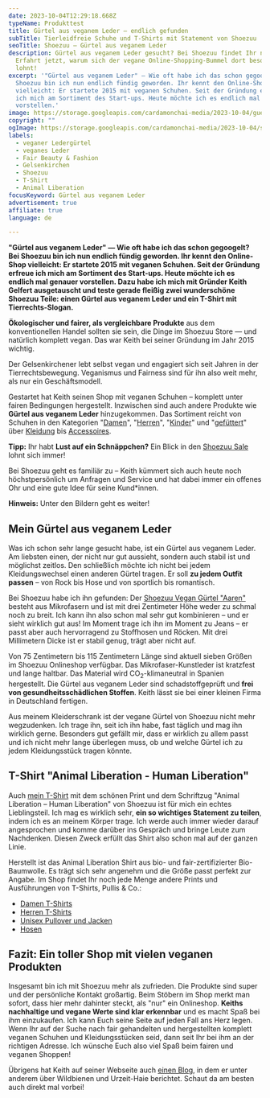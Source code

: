 ```yaml
---
date: 2023-10-04T12:29:18.668Z
typeName: Produkttest
title: Gürtel aus veganem Leder – endlich gefunden
subTitle: Tierleidfreie Schuhe und T-Shirts mit Statement von Shoezuu
seoTitle: Shoezuu – Gürtel aus veganem Leder
description: Gürtel aus veganem Leder gesucht? Bei Shoezuu findet Ihr noch mehr!
  Erfahrt jetzt, warum sich der vegane Online-Shopping-Bummel dort besonders
  lohnt!
excerpt: '"Gürtel aus veganem Leder" — Wie oft habe ich das schon gegoogelt? Bei
  Shoezuu bin ich nun endlich fündig geworden. Ihr kennt den Online-Shop
  vielleicht: Er startete 2015 mit veganen Schuhen. Seit der Gründung erfreue
  ich mich am Sortiment des Start-ups. Heute möchte ich es endlich mal genauer
  vorstellen.'
image: https://storage.googleapis.com/cardamonchai-media/2023-10-04/guertel-aus-veganem-leder-shoezuu-sounds-vegan-jpg-imagine-080808_656465_1024_768/640.webp
copyright: ""
ogImage: https://storage.googleapis.com/cardamonchai-media/2023-10-04/soundsvegan-shoezuu-guertel-aus-veganem-leder-og-jpg-imagine-181818_686669_1200_628/640.webp
labels:
  - veganer Ledergürtel
  - veganes Leder
  - Fair Beauty & Fashion
  - Gelsenkirchen
  - Shoezuu
  - T-Shirt
  - Animal Liberation
focusKeyword: Gürtel aus veganem Leder
advertisement: true
affiliate: true
language: de

---
```


**"Gürtel aus veganem Leder" — Wie oft habe ich das schon gegoogelt? Bei Shoezuu bin ich nun endlich fündig geworden. Ihr kennt den Online-Shop vielleicht: Er startete 2015 mit veganen Schuhen. Seit der Gründung erfreue ich mich am Sortiment des Start-ups. Heute möchte ich es endlich mal genauer vorstellen. Dazu habe ich mich mit Gründer Keith Gelfert ausgetauscht und teste gerade fleißig zwei wunderschöne Shoezuu Teile: einen Gürtel aus veganem Leder und ein T-Shirt mit Tierrechts-Slogan.**

**Ökologischer und fairer, als vergleichbare Produkte** aus dem konventionellen Handel sollten sie sein, die Dinge im Shoezuu Store — und natürlich komplett vegan. Das war Keith bei seiner Gründung im Jahr 2015 wichtig.

Der Gelsenkirchener lebt selbst vegan und engagiert sich seit Jahren in der Tierrechtsbewegung. Veganismus und Fairness sind für ihn also weit mehr, als nur ein Geschäftsmodell. 

Gestartet hat Keith seinen Shop mit veganen Schuhen – komplett unter fairen Bedingungen hergestellt. Inzwischen sind auch andere Produkte wie **Gürtel aus veganem Leder** hinzugekommen. Das Sortiment reicht von Schuhen in den Kategorien "[Damen](https://t.adcell.com/p/click?promoId=275756&slotId=80259&param0=https%3A%2F%2Fwww.shoezuu.de%2FVegane-Damen-Schuhe)", "[Herren](https://t.adcell.com/p/click?promoId=275756&slotId=80259&param0=https%3A%2F%2Fwww.shoezuu.de%2FVegane-Herren-Schuhe)", "[Kinder](https://t.adcell.com/p/click?promoId=275756&slotId=80259&param0=https%3A%2F%2Fwww.shoezuu.de%2Fschuhe-kinder-vegan)" und "[gefüttert](https://t.adcell.com/p/click?promoId=275756&slotId=80259&param0=https%3A%2F%2Fwww.shoezuu.de%2FGefuetterte-Schuhe)" über [Kleidung](https://t.adcell.com/p/click?promoId=275756&slotId=80259&param0=https%3A%2F%2Fwww.shoezuu.de%2FBio-und-Fairtrade-Kleidung) bis [Accessoires](https://t.adcell.com/p/click?promoId=275756&slotId=80259&param0=https%3A%2F%2Fwww.shoezuu.de%2FAccessoires-Vegan).

**Tipp:** Ihr habt **Lust auf ein Schnäppchen?** Ein Blick in den [Shoezuu Sale](https://t.adcell.com/p/click?promoId=275756&slotId=80259&param0=https%3A%2F%2Fwww.shoezuu.de%2FSale-Vegane-Sonderpreise) lohnt sich immer!

Bei Shoezuu geht es familiär zu – Keith kümmert sich auch heute noch höchstpersönlich um Anfragen und Service und hat dabei immer ein offenes Ohr und eine gute Idee für seine Kund\*innen.

**Hinweis:** Unter den Bildern geht es weiter!

<Gallery name="shoezuu-2023-10-2" />

## Mein Gürtel aus veganem Leder

Was ich schon sehr lange gesucht habe, ist ein Gürtel aus veganem Leder. Am liebsten einen, der nicht nur gut aussieht, sondern auch stabil ist und möglichst zeitlos. Den schließlich möchte ich nicht bei jedem Kleidungswechsel einen anderen Gürtel tragen. Er soll **zu jedem Outfit passen** – von Rock bis Hose und von sportlich bis romantisch.

Bei Shoezuu habe ich ihn gefunden: Der [Shoezuu Vegan Gürtel "Aaren"](https://t.adcell.com/p/click?promoId=275756&slotId=80259&param0=https%3A%2F%2Fwww.shoezuu.de%2Fveganer-guertel-aaren_3) besteht aus Mikrofasern und ist mit drei Zentimeter Höhe weder zu schmal noch zu breit. Ich kann ihn also schon mal sehr gut kombinieren – und er sieht wirklich gut aus! Im Moment trage ich ihn im Moment zu Jeans – er passt aber auch hervorragend zu Stoffhosen und Röcken. Mit drei Millimetern Dicke ist er stabil genug, trägt aber nicht auf.

Von 75 Zentimetern bis 115 Zentimetern Länge sind aktuell sieben Größen im Shoezuu Onlineshop verfügbar.  Das Mikrofaser-Kunstleder ist kratzfest und lange haltbar. Das Material wird CO<sub>2</sub>-klimaneutral in Spanien hergestellt. Die Gürtel aus veganem Leder sind schadstoffgeprüft und **frei von gesundheitsschädlichen Stoffen**. Keith lässt sie bei einer kleinen Firma in Deutschland fertigen.

Aus meinem Kleiderschrank ist der vegane Gürtel von Shoezuu nicht mehr wegzudenken. Ich trage ihn, seit ich ihn habe, fast täglich und mag ihn wirklich gerne. Besonders gut gefällt mir, dass er wirklich zu allem passt und ich nicht mehr lange überlegen muss, ob und welche Gürtel ich zu jedem Kleidungsstück tragen könnte.

## T-Shirt "Animal Liberation - Human Liberation"

Auch [mein T-Shirt](https://t.adcell.com/p/click?promoId=275756&slotId=80259&param0=https%3A%2F%2Fwww.shoezuu.de%2FT-Shirt-Animal-Liberation-Human-Liberation) mit dem schönen Print und dem Schriftzug "Animal Liberation – Human Liberation" von Shoezuu ist für mich ein echtes Lieblingsteil. Ich mag es wirklich sehr, **ein so wichtiges Statement zu teilen**, indem ich es an meinem Körper trage. Ich werde auch immer wieder darauf angesprochen und komme darüber ins Gespräch und bringe Leute zum Nachdenken. Diesen Zweck erfüllt das Shirt also schon mal auf der ganzen Linie.

Herstellt ist das Animal Liberation Shirt aus bio- und fair-zertifizierter Bio-Baumwolle. Es trägt sich sehr angenehm und die Größe passt perfekt zur Angabe. Im Shop findet Ihr noch jede Menge andere Prints und Ausführungen von T-Shirts, Pullis & Co.:

- [Damen T-Shirts](https://t.adcell.com/p/click?promoId=275756&slotId=80259&param0=https%3A%2F%2Fwww.shoezuu.de%2Fbio-und-fair-trade-kleidung-damen)
- [Herren T-Shirts](https://t.adcell.com/p/click?promoId=275756&slotId=80259&param0=https%3A%2F%2Fwww.shoezuu.de%2Fbio-und-fair-trade-kleidung-herren)
- [Unisex Pullover und Jacken](https://t.adcell.com/p/click?promoId=275756&slotId=80259&param0=https%3A%2F%2Fwww.shoezuu.de%2Funisex-pullover-jacken)
- [Hosen](https://t.adcell.com/p/click?promoId=275756&slotId=80259&param0=https%3A%2F%2Fwww.shoezuu.de%2Fhosen-fair-vegan)

## Fazit: Ein toller Shop mit vielen veganen Produkten

Insgesamt bin ich mit Shoezuu mehr als zufrieden. Die Produkte sind super und der persönliche Kontakt großartig. Beim Stöbern im Shop merkt man sofort, dass hier mehr dahinter steckt, als "nur" ein Onlineshop. **Keiths nachhaltige und vegane Werte sind klar erkennbar** und es macht Spaß bei ihm einzukaufen. Ich kann Euch seine Seite auf jeden Fall ans Herz legen. Wenn Ihr auf der Suche nach fair gehandelten und hergestellten komplett veganen Schuhen und Kleidungsstücken seid, dann seit Ihr bei ihm an der richtigen Adresse. Ich wünsche Euch also viel Spaß beim fairen und veganen Shoppen!

Übrigens hat Keith auf seiner Webseite auch [einen Blog](https://t.adcell.com/p/click?promoId=275756&slotId=80259&param0=https%3A%2F%2Fwww.shoezuu.de%2FNews-1), in dem er unter anderem über Wildbienen und Urzeit-Haie berichtet. Schaut da am besten auch direkt mal vorbei!

<Gallery name="shoezuu-2023-10-1" />

